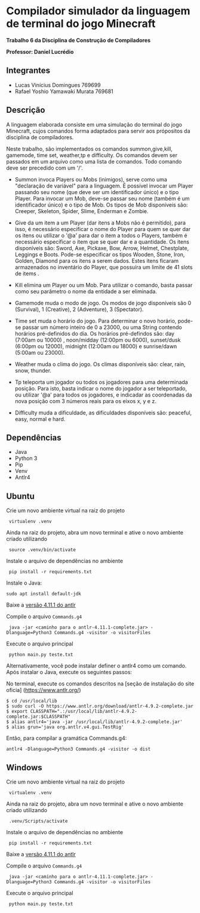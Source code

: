 # Compilador simulador da linguagem de terminal do jogo Minecraft

**Trabalho 6 da Disciplina de Construção de Compiladores**

**Professor: Daniel Lucrédio**

## Integrantes ##

- Lucas Vinícius Domingues 769699
- Rafael Yoshio Yamawaki Murata 769681

## Descrição

A linguagem elaborada consiste em uma simulação do terminal do jogo Minecraft, cujos comandos forma adaptados para servir aos própositos da disciplina de compiladores.

Neste trabalho, são implementados os comandos summon,give,kill, gamemode, time set, weather,tp e difficulty. Os comandos devem ser passados em um arquivo como uma lista de comandos. Todo comando deve ser precedido com um '/'.

- Summon invoca Players ou Mobs (inimigos), serve como uma "declaração de variável" para a linguagem. É possível invocar um Player passando seu nome (que deve ser um identificador único) e o tipo Player. Para invocar um Mob, deve-se passar seu nome (também é um identificador único) e o tipo de Mob. Os tipos de Mob disponíveis são: Creeper, Skeleton, Spider, Slime, Enderman e Zombie.

- Give da um item a um Player (dar itens a Mobs não é permitido), para isso, é necessário especificar o nome do Player para quem se quer dar os itens ou utilizar o '@a' para dar o item a todos o Players, também é necessário especificar o item que se quer dar e a quantidade. Os itens disponíveis são: Sword, Axe, Pickaxe, Bow, Arrow, Helmet, Chestplate, Leggings e Boots. Pode-se especificar os tipos  Wooden, Stone, Iron, Golden, Diamond para os itens a serem dados. Estes itens ficaram armazenados no inventário do Player, que possuíra um limite de 41 slots de items .

- Kill elimina um Player ou um Mob. Para utilizar o comando, basta passar como seu parâmetro o nome da entidade a ser eliminada.

- Gamemode muda o modo de jogo. Os modos de jogo disponíveis são 0 (Survival), 1 (Creative), 2 (Adventure), 3 (Spectator).

- Time set muda o horário do jogo. Para determinar o novo horário, pode-se passar um número inteiro de 0 a 23000, ou uma String contendo horários pré-definidos do dia.
Os horários pré-defindos são: day (7:00am ou 10000) , noon/midday (12:00pm ou 6000), sunset/dusk (6:00pm ou 12000), midnight (12:00am ou 18000) e sunrise/dawn (5:00am ou 23000).

- Weather muda o clima do jogo. Os climas disponíveis são: clear, rain, snow, thunder.

- Tp teleporta um jogador ou todos os jogadores para uma determinada posição. Para isto, basta indicar o nome do jogador a ser teleportado, ou utilizar '@a' para todos os jogadores, e indicadar as coordenadas da nova posição com 3 números reais para os eixos x, y e z.

- Difficulty muda a dificuldade, as dificuldades disponíveis são: peaceful, easy, normal e hard.


## Dependências

- Java
- Python 3
- Pip
- Venv
- Antlr4


## Ubuntu

Crie um novo ambiente virtual na raiz do projeto

```
 virtualenv .venv
```

Ainda na raiz do projeto, abra um novo terminal e ative o novo ambiente criado utilizando

```
 source .venv/bin/activate
```

Instale o arquivo de dependências no ambiente
```
 pip install -r requirements.txt
```

Instale o Java:

```
sudo apt install default-jdk
```

Baixe a [versão 4.11.1 do antlr](https://www.antlr.org/download.html)

Compile o arquivo ```Commands.g4```
```
 java -jar <caminho para o antlr-4.11.1-complete.jar> -Dlanguage=Python3 Commands.g4 -visitor -o visitorFiles
```

Execute o arquivo principal
```
 python main.py teste.txt
```

Alternativamente, você pode instalar definer o antlr4 como um comando. Após instalar o Java, execute os seguintes passos: 

No terminal, execute os comandos descritos na [seção de instalação do site oficia] (https://www.antlr.org/) 
```
$ cd /usr/local/lib
$ sudo curl -O https://www.antlr.org/download/antlr-4.9.2-complete.jar
$ export CLASSPATH=".:/usr/local/lib/antlr-4.9.2-complete.jar:$CLASSPATH"
$ alias antlr4='java -jar /usr/local/lib/antlr-4.9.2-complete.jar'
$ alias grun='java org.antlr.v4.gui.TestRig'
```

Então, para compilar a gramática Commands.g4:
```
antlr4 -Dlanguage=Python3 Commands.g4 -visitor -o dist
```

## Windows
Crie um novo ambiente virtual na raiz do projeto

```
 virtualenv .venv
```
Ainda na raiz do projeto, abra um novo terminal e ative o novo ambiente criado utilizando

```
 .venv/Scripts/activate
```

Instale o arquivo de dependências no ambiente
```
 pip install -r requirements.txt
```

Baixe a [versão 4.11.1 do antlr](https://www.antlr.org/download.html)

Compile o arquivo ```Commands.g4```
```
 java -jar <caminho para o antlr-4.11.1-complete.jar> -Dlanguage=Python3 Commands.g4 -visitor -o visitorFiles
```

Execute o arquivo principal
```
 python main.py teste.txt
```
